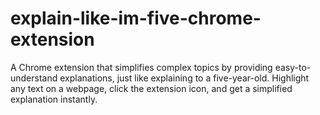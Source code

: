 # explain-like-im-five-chrome-extension
A Chrome extension that simplifies complex topics by providing easy-to-understand explanations, just like explaining to a five-year-old. Highlight any text on a webpage, click the extension icon, and get a simplified explanation instantly.
